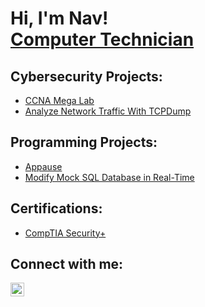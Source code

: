 <h1>Hi, I'm Nav! <br/><a href="https://www.linkedin.com/in/navjitbernal/">Computer Technician</a>

<h2>Cybersecurity Projects:</h2>

- [CCNA Mega Lab](https://github.com/NavBernal/CCNA-Mega-Lab)
- [Analyze Network Traffic With TCPDump](https://github.com/NavBernal/AnalyzeNetworkTrafficWithTCPDump)

<h2>Programming Projects:</h2>

- [Appause](https://github.com/BaconToasts/Appause)
- [Modify Mock SQL Database in Real-Time](https://github.com/abHam87/CSC-174-Final-Project)

<h2>Certifications:</h2>

- [CompTIA Security+](https://i.imgur.com/fcHCfmr.png)

<h2>Connect with me:</h2>

[<img align="left" alt="JoshMadakor | LinkedIn" width="22px" src="https://cdn.jsdelivr.net/npm/simple-icons@v3/icons/linkedin.svg" />][linkedin]

[linkedin]: https://linkedin.com/in/navjitbernal
